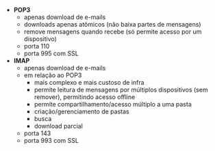 * **POP3**
	* apenas download de e-mails
	* downloads apenas atômicos (não baixa partes de mensagens)
	* remove mensagens quando recebe (só permite acesso por um dispositivo)
	* porta 110 
	* porta 995 com SSL
* **IMAP**
	* apenas download de e-mails
	* em relação ao POP3
		* mais complexo e mais custoso de infra
		* permite leitura de mensagens por múltiplos dispositivos (sem remover), permitindo acesso offline
		* permite compartilhamento/acesso múltiplo a uma pasta
		* criação/gerenciamento de pastas
		* busca
		* download parcial
	* porta 143
	* porta 993 com SSL